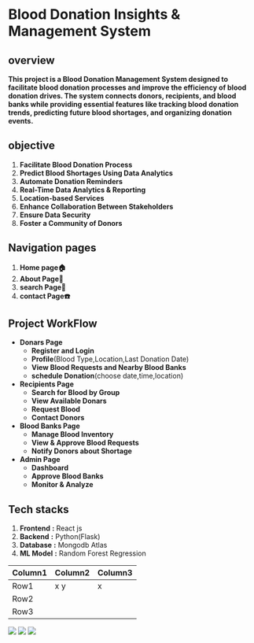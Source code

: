 
# Blood Donation Insights & Management System
## overview
**This project is a Blood Donation Management System designed to facilitate blood donation processes and improve the efficiency of blood donation drives. The system connects donors, recipients, and blood banks while providing essential features like tracking blood donation trends, predicting future blood shortages, and organizing donation events.**
## objective
1. **Facilitate Blood Donation Process**
2. **Predict Blood Shortages Using Data Analytics**
3. **Automate Donation Reminders** 
4. **Real-Time Data Analytics & Reporting**
5. **Location-based Services**
6. **Enhance Collaboration Between Stakeholders**
7. **Ensure Data Security**
8. **Foster a Community of Donors**
## Navigation pages
 1. **Home page🏠** 
 1. **About Page🧾**
 1. **search Page🔎**
 1. **contact Page☎️**
## Project WorkFlow
 - **Donars Page**
   - **Register and Login**
   - **Profile**(Blood Type,Location,Last Donation Date)
   - **View Blood Requests and Nearby Blood Banks**
   - **schedule Donation**(choose date,time,location)
  - **Recipients Page**
    - **Search for Blood by Group**
    - **View Available Donars**
    - **Request Blood**
    - **Contact Donors**
   - **Blood Banks Page**
     - **Manage Blood Inventory**
     - **View & Approve Blood Requests**
     - **Notify Donors about Shortage**
   - **Admin Page**
      - **Dashboard**
      - **Approve Blood Banks**
      - **Monitor & Analyze**
## Tech stacks
 1. **Frontend** **:** React js
 1. **Backend**  **:** Python(Flask)
 1. **Database** **:** Mongodb Atlas
 1. **ML Model** **:** Random Forest Regression

  

|Column1  |Column2  |Column3  |
|---------|---------|---------|
|Row1     |   x y     |     x    |
|Row2     |         |         |
|Row3     |         |         |

<img src="/blood-management/img/img.png">
<img src="/blood-management/img/log.png">
<img src="/blood-management/img/hom.png">



  
    

